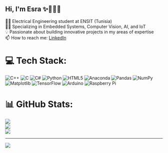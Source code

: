 ## Hi, I'm Esra ✨🌼👩👋


👩‍🎓 Electrical Engineering student at ENSIT (Tunisia)<br/>
👩‍💻 Specializing in Embedded Systems, Computer Vision, AI, and IoT<br/>
💡 Passionate about building innovative projects in my areas of expertise<br/>
📫 How to reach me: [LinkedIn](www.linkedin.com/in/isra-safi-bouteraa-a04574298)


# 💻 Tech Stack:
![C++](https://img.shields.io/badge/c++-%2300599C.svg?style=for-the-badge&logo=c%2B%2B&logoColor=white) ![C](https://img.shields.io/badge/c-%2300599C.svg?style=for-the-badge&logo=c&logoColor=white) ![C#](https://img.shields.io/badge/c%23-%23239120.svg?style=for-the-badge&logo=csharp&logoColor=white) ![Python](https://img.shields.io/badge/python-3670A0?style=for-the-badge&logo=python&logoColor=ffdd54) ![HTML5](https://img.shields.io/badge/html5-%23E34F26.svg?style=for-the-badge&logo=html5&logoColor=white) ![Anaconda](https://img.shields.io/badge/Anaconda-%2344A833.svg?style=for-the-badge&logo=anaconda&logoColor=white) ![Pandas](https://img.shields.io/badge/pandas-%23150458.svg?style=for-the-badge&logo=pandas&logoColor=white) ![NumPy](https://img.shields.io/badge/numpy-%23013243.svg?style=for-the-badge&logo=numpy&logoColor=white) ![Matplotlib](https://img.shields.io/badge/Matplotlib-%23ffffff.svg?style=for-the-badge&logo=Matplotlib&logoColor=black) ![TensorFlow](https://img.shields.io/badge/TensorFlow-%23FF6F00.svg?style=for-the-badge&logo=TensorFlow&logoColor=white) ![Arduino](https://img.shields.io/badge/-Arduino-00979D?style=for-the-badge&logo=Arduino&logoColor=white) ![Raspberry Pi](https://img.shields.io/badge/-Raspberry_Pi-C51A4A?style=for-the-badge&logo=Raspberry-Pi)
# 📊 GitHub Stats:
![](https://github-readme-stats.vercel.app/api?username=esraessfib&theme=transparent&hide_border=false&include_all_commits=false&count_private=false)<br/>
![](https://nirzak-streak-stats.vercel.app/?user=esraessfib&theme=transparent&hide_border=false)<br/>
![](https://github-readme-stats.vercel.app/api/top-langs/?username=esraessfib&theme=transparent&hide_border=false&include_all_commits=false&count_private=false&layout=compact)

---
[![](https://visitcount.itsvg.in/api?id=esraessfib&icon=0&color=13)](https://visitcount.itsvg.in)


